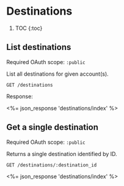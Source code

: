 # Destinations

1. TOC
{:toc}

## List destinations

Required OAuth scope: `:public`

List all destinations for given account(s).

~~~
GET /destinations
~~~

Response:

<%= json_response 'destinations/index' %>

## Get a single destination

Required OAuth scope: `:public`

Returns a single destination identified by ID.

~~~
GET /destinations/:destination_id
~~~

<%= json_response 'destinations/index' %>
